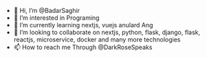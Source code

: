- 👋 Hi, I’m @BadarSaghir
- 👀 I’m interested in Programing
- 🌱 I’m currently learning nextjs, vuejs anulard Ang
- 💞️ I’m looking to collaborate on nextjs, python, flask, django, flask, reactjs, microservice, docker and many more technologies
- 📫 How to reach me Through @DarkRoseSpeaks
 
<!---
BadarSaghir/BadarSaghir is a ✨ special ✨ repository because its `README.md` (this file) appears on your GitHub profile.
You can click the Preview link to take a look at your changes.
--->
